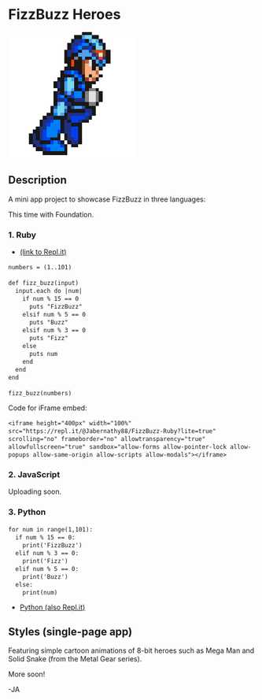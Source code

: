 # FizzBuzz Heroes

![Mega Man run cycle animation](./public/megamanx2.gif)

## Description

A mini app project to showcase FizzBuzz in three languages:

This time with Foundation.

### 1. Ruby 

* [(link to Repl.it)](https://repl.it/@Jabernathy88/FizzBuzz-Ruby)

```
numbers = (1..101)

def fizz_buzz(input) 
  input.each do |num|
    if num % 15 == 0 
      puts "FizzBuzz"
    elsif num % 5 == 0 
      puts "Buzz"
    elsif num % 3 == 0 
      puts "Fizz"
    else 
      puts num
    end 
  end 
end 

fizz_buzz(numbers)
```

Code for iFrame embed:

```
<iframe height="400px" width="100%" src="https://repl.it/@Jabernathy88/FizzBuzz-Ruby?lite=true" scrolling="no" frameborder="no" allowtransparency="true" allowfullscreen="true" sandbox="allow-forms allow-pointer-lock allow-popups allow-same-origin allow-scripts allow-modals"></iframe>
```

### 2. JavaScript 

Uploading soon.


### 3. Python

```
for num in range(1,101):
  if num % 15 == 0:
    print('FizzBuzz')
  elif num % 3 == 0:
    print('Fizz')
  elif num % 5 == 0:
    print('Buzz')
  else:
    print(num)
```

* [Python (also Repl.it)](https://repl.it/@Jabernathy88/FizzBuzz-Python)

## Styles (single-page app) 

Featuring simple cartoon animations of 8-bit heroes such as Mega Man and Solid Snake (from the Metal Gear series).

More soon!

-JA